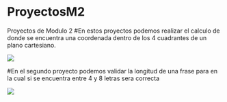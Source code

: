 # ProyectosM2
Proyectos de Modulo 2
#En estos proyectos podemos realizar el calculo de donde se encuentra una coordenada dentro de los 4 cuadrantes de un plano cartesiano.

![](https://www.ecured.cu/images/thumb/8/8a/0_3.gif/260px-0_3.gif)

#En el segundo proyecto podemos validar la longitud de una frase para en la cual si se encuentra entre 4 y 8 letras sera correcta 

![](https://lh5.googleusercontent.com/proxy/bCp_CpdTy1OJsIwgb4sW-96mL1UqD0yEJpecHaCkCErSvdQeRvP-3CuK7pKN9mXW-Og9FNMy6pvjv8qJQmUk1GEQfJREr-tYl0aonw=w1200-h630-p-k-no-nu)
